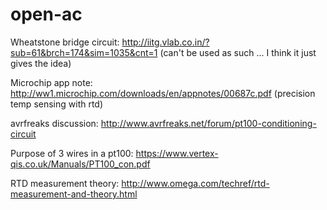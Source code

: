 # open-ac

Wheatstone bridge circuit: http://iitg.vlab.co.in/?sub=61&brch=174&sim=1035&cnt=1 (can't be used as such ... I think it just
gives the idea)

Microchip app note: http://ww1.microchip.com/downloads/en/appnotes/00687c.pdf (precision temp sensing with rtd)

avrfreaks discussion: http://www.avrfreaks.net/forum/pt100-conditioning-circuit

Purpose of 3 wires in a pt100: https://www.vertex-qis.co.uk/Manuals/PT100_con.pdf

RTD measurement theory: http://www.omega.com/techref/rtd-measurement-and-theory.html

